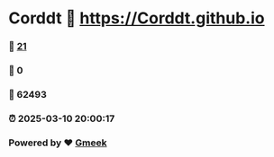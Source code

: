 # Corddt :link: https://Corddt.github.io 
### :page_facing_up: [21](https://Corddt.github.io/tag.html) 
### :speech_balloon: 0 
### :hibiscus: 62493 
### :alarm_clock: 2025-03-10 20:00:17 
### Powered by :heart: [Gmeek](https://github.com/Meekdai/Gmeek)
